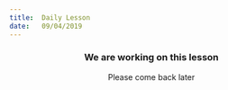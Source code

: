 ```yaml
---
title:  Daily Lesson
date:   09/04/2019
---
```


### <center>We are working on this lesson</center>
<center>Please come back later</center>
